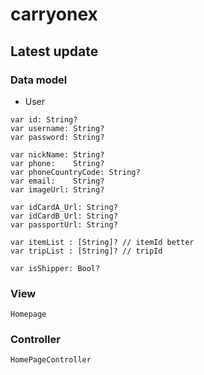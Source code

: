 # carryonex

## Latest update

### Data model

 - User
```
var id: String?
var username: String?
var password: String?

var nickName: String?
var phone:    String?
var phoneCountryCode: String?
var email:    String?
var imageUrl: String?

var idCardA_Url: String?
var idCardB_Url: String?
var passportUrl: String?

var itemList : [String]? // itemId better
var tripList : [String]? // tripId

var isShipper: Bool?

```

### View
```
Homepage
```

### Controller
```
HomePageController
```

